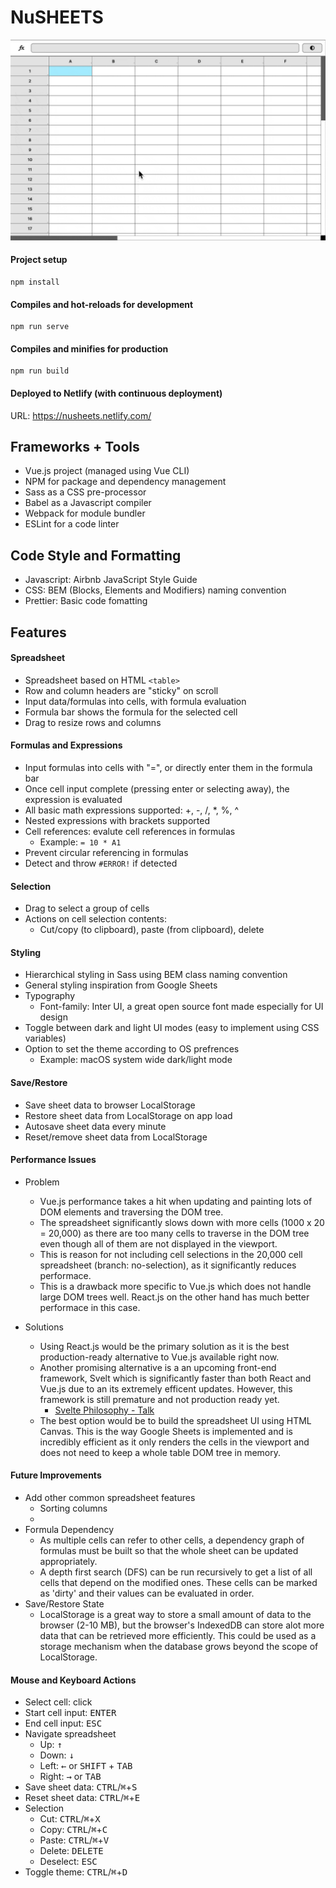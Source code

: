 # NuSHEETS

![NuSHEETS Demo](/cover.gif)

#### Project setup

```
npm install
```

#### Compiles and hot-reloads for development

```
npm run serve
```

#### Compiles and minifies for production

```
npm run build
```

#### Deployed to Netlify (with continuous deployment)

URL: https://nusheets.netlify.com/

## Frameworks + Tools

- Vue.js project (managed using Vue CLI)
- NPM for package and dependency management
- Sass as a CSS pre-processor
- Babel as a Javascript compiler
- Webpack for module bundler
- ESLint for a code linter

## Code Style and Formatting

- Javascript: Airbnb JavaScript Style Guide
- CSS: BEM (Blocks, Elements and Modifiers) naming convention
- Prettier: Basic code fomatting

## Features

#### Spreadsheet

- Spreadsheet based on HTML `<table>`
- Row and column headers are "sticky" on scroll
- Input data/formulas into cells, with formula evaluation
- Formula bar shows the formula for the selected cell
- Drag to resize rows and columns

#### Formulas and Expressions

- Input formulas into cells with "=", or directly enter them in the formula bar
- Once cell input complete (pressing enter or selecting away), the expression is evaluated
- All basic math expressions supported: +, -, /, \*, %, ^
- Nested expressions with brackets supported
- Cell references: evalute cell references in formulas
  - Example: `= 10 * A1`
- Prevent circular referencing in formulas
- Detect and throw `#ERROR!` if detected

#### Selection

- Drag to select a group of cells
- Actions on cell selection contents:
  - Cut/copy (to clipboard), paste (from clipboard), delete

#### Styling

- Hierarchical styling in Sass using BEM class naming convention
- General styling inspiration from Google Sheets
- Typography
  - Font-family: Inter UI, a great open source font made especially for UI design
- Toggle between dark and light UI modes (easy to implement using CSS variables)
- Option to set the theme according to OS prefrences
  - Example: macOS system wide dark/light mode

#### Save/Restore

- Save sheet data to browser LocalStorage
- Restore sheet data from LocalStorage on app load
- Autosave sheet data every minute
- Reset/remove sheet data from LocalStorage

#### Performance Issues

- Problem

  - Vue.js performance takes a hit when updating and painting lots of DOM elements and traversing the DOM tree.
  - The spreadsheet significantly slows down with more cells (1000 x 20 = 20,000) as there are too many cells to traverse in the DOM tree even though all of them are not displayed in the viewport.
  - This is reason for not including cell selections in the 20,000 cell spreadsheet (branch: no-selection), as it significantly reduces performace.
  - This is a drawback more specific to Vue.js which does not handle large DOM trees well. React.js on the other hand has much better performace in this case.

- Solutions
  - Using React.js would be the primary solution as it is the best production-ready alternative to Vue.js available right now.
  - Another promising alternative is a an upcoming front-end framework, Svelt which is significantly faster than both React and Vue.js due to an its extremely efficent updates. However, this framework is still premature and not production ready yet.
    - [Svelte Philosophy - Talk](https://www.youtube.com/watch?v=AdNJ3fydeao)
  - The best option would be to build the spreadsheet UI using HTML Canvas. This is the way Google Sheets is implemented and is incredibly efficient as it only renders the cells in the viewport and does not need to keep a whole table DOM tree in memory.

#### Future Improvements

- Add other common spreadsheet features
  - Sorting columns
  -
- Formula Dependency
  - As multiple cells can refer to other cells, a dependency graph of formulas must be built so that the whole sheet can be updated appropriately.
  - A depth first search (DFS) can be run recursively to get a list of all cells that depend on the modified ones. These cells can be marked as 'dirty' and their values can be evaluated in order.
- Save/Restore State
  - LocalStorage is a great way to store a small amount of data to the browser (2-10 MB), but the browser's IndexedDB can store alot more data that can be retrieved more efficiently. This could be used as a storage mechanism when the database grows beyond the scope of LocalStorage.

#### Mouse and Keyboard Actions

- Select cell: click
- Start cell input: <kbd>ENTER</kbd>
- End cell input: <kbd>ESC</kbd>
- Navigate spreadsheet
  - Up: <kbd>&uarr;</kbd>
  - Down: <kbd>&darr;</kbd>
  - Left: <kbd>&larr;</kbd> or <kbd>SHIFT</kbd> + <kbd>TAB</kbd>
  - Right: <kbd>&rarr;</kbd> or <kbd>TAB</kbd>
- Save sheet data: <kbd>CTRL</kbd>/<kbd>⌘</kbd></kbd>+<kbd>S</kbd>
- Reset sheet data: <kbd>CTRL</kbd>/<kbd>⌘</kbd></kbd>+<kbd>E</kbd>
- Selection
  - Cut: <kbd>CTRL</kbd>/<kbd>⌘</kbd></kbd>+<kbd>X</kbd>
  - Copy: <kbd>CTRL</kbd>/<kbd>⌘</kbd></kbd>+<kbd>C</kbd>
  - Paste: <kbd>CTRL</kbd>/<kbd>⌘</kbd></kbd>+<kbd>V</kbd>
  - Delete: <kbd>DELETE</kbd>
  - Deselect: <kbd>ESC</kbd>
- Toggle theme: <kbd>CTRL</kbd>/<kbd>⌘</kbd></kbd>+<kbd>D</kbd>
